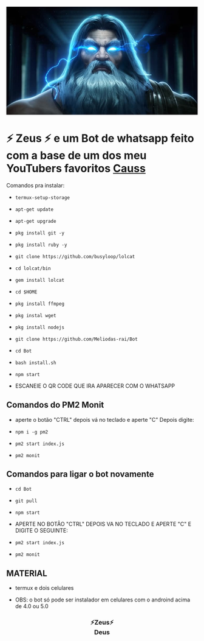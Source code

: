 <p align="center" height="300" width="300">
	<img src="./image/SuperXandao.jpg">
</p>

<h1>⚡ Zeus ⚡ e um Bot de whatsapp feito com a base de um dos meu YouTubers favoritos <a href="https://youtube.com/CaussZ"> Causs </a></h1>

Comandos pra instalar:

* `termux-setup-storage`

* `apt-get update `

* `apt-get upgrade `

* `pkg install git -y`

* `pkg install ruby -y`

* `git clone https://github.com/busyloop/lolcat`

* `cd lolcat/bin`

* `gem install lolcat`

* `cd $HOME`

* `pkg install ffmpeg `

* `pkg instal wget `

* `pkg install nodejs `

* `git clone https://github.com/Meliodas-rai/Bot `

* `cd Bot `

* `bash install.sh `

* `npm start `

* ESCANEIE O QR CODE QUE IRA APARECER COM O WHATSAPP 

## Comandos do PM2 Monit

* aperte o botão "CTRL" depois vá no teclado e aperte "C" Depois digite:

* `npm i -g pm2 `

* `pm2 start index.js `

* `pm2 monit `

## Comandos para ligar o bot novamente

* `cd Bot`

* `git pull `

* `npm start `

* APERTE NO BOTÂO "CTRL" DEPOIS VA NO TECLADO E APERTE "C" E DIGITE O SEGUINTE:

* `pm2 start index.js `

* `pm2 monit `

## MATERIAL

* termux e dois celulares 

* OBS: o bot só pode ser instalador em celulares com o androind acima de 4.0 ou 5.0

<h3 align="center">⚡Zeus⚡<br> Deus </br></h3>
